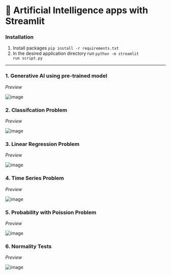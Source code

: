 <h1> 🧠 Artificial Intelligence apps with Streamlit </h1>

### Installation
1. Install packages <code>pip install -r requirements.txt </code> <br>
2. In the desired application directory run <code>python -m streamlit run script.py</code>

<hr>

<h3>1. Generative AI using pre-trained model</h3>
<i>Preview</i>

![image](https://github.com/user-attachments/assets/ca63f89f-bfc5-4134-aa71-aa686f21a5ea)


<h3>2. Classifcation Problem</h3>
<i>Preview</i>

![image](https://github.com/user-attachments/assets/716ec320-b49c-419c-97a0-013e28410a42)

<h3>3. Linear Regression Problem</h3>
<i>Preview</i>

![image](https://github.com/user-attachments/assets/1d6dd81f-d0fa-4e7c-bfa2-735e3711a826)


<h3>4. Time Series Problem</h3>
<i>Preview</i>

![image](https://github.com/user-attachments/assets/06202157-6863-4b15-9b1f-d1f8f59c3aae)

<h3>5. Probability with Poission Problem</h3>
<i>Preview</i>

![image](https://github.com/user-attachments/assets/837ade86-c2dc-45aa-8a01-94ec2108c72b)

<h3>6. Normality Tests</h3>
<i>Preview</i>

![image](https://github.com/user-attachments/assets/1aaacc9b-5efa-4795-a06c-183bbff2e06b)

